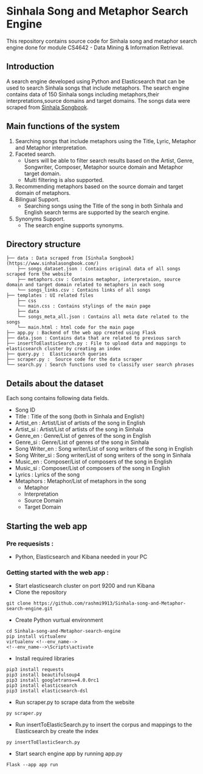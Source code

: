 # Sinhala Song and Metaphor Search Engine

This repository contains source code for Sinhala song and metaphor search engine done for module CS4642 - Data Mining & Information Retrieval.

## Introduction

A search engine developed using Python and Elasticsearch that can be used to search Sinhala songs that include metaphors. The search engine contains data of 150 Sinhala songs including metaphors,their interpretations,source domains and target domains. The songs data were scraped from [Sinhala Songbook](https://www.sinhalasongbook.com/).

## Main functions of the system

1. Searching songs that include metaphors using the Title, Lyric, Metaphor and Metaphor interpretation.
2. Faceted search.
   - Users will be able to filter search results based on the Artist, Genre, Songwriter, Composer, Metaphor source domain and Metaphor target domain.
   - Multi filtering is also supported.
3. Recommending metaphors based on the source domain and target domain of metaphors.
4. Bilingual Support.
   - Searching songs using the Title of the song in both Sinhala and English search terms are supported by the search engine.
5. Synonyms Support.
   - The search engine supports synonyms.

## Directory structure

```
├── data : Data scraped from [Sinhala Songbook](https://www.sinhalasongbook.com/)                    
    ├── songs_dataset.json : Contains original data of all songs scraped form the website
    ├── metaphors.csv : Contains metaphor, interpretaion, source domain and target domain related to metaphors in each song
    └── songs_links.csv : Contains links of all songs 
├── templates : UI related files                   
    ├── css 
	└── main.css : Contains stylings of the main page
    ├── data  
	└── songs_meta_all.json : Contains all meta date related to the songs
    └── main.html : html code for the main page  
├── app.py : Backend of the web app created using Flask 
├── data.json : Contains data that are related to previous sarch
├── insertToElasticSearch.py : File to upload data and mappings to elasticsearch cluster by creating an index
├── query.py :  Elasticsearch queries  
├── scraper.py :  Source code for the data scraper  
└── search.py : Search functions used to classify user search phrases  
```

## Details about the dataset

Each song contains following data fields.

* Song ID 
* Title : Title of the song (both in Sinhala and English)
* Artist_en : Artist/List of artists of the song  in English
* Artist_si : Artist/List of artists of the song  in Sinhala
* Genre_en : Genre/List of genres of the song in English
* Genre_si : Genre/List of genres of the song in Sinhala
* Song Writer_en : Song writer/List of song writers of the song in English
* Song Writer_si : Song writer/List of song writers of the song in Sinhala
* Music_en : Composer/List of composers of the song in English
* Music_si : Composer/List of composers of the song in English
* Lyrics : Lyrics of the song
* Metaphors : Metaphor/List of metaphors in the song
   - Metaphor
   - Interpretation
   - Source Domain
   - Target Domain

## Starting the web app

### Pre requesists :
   - Python, Elasticsearch and Kibana needed in your PC
   
### Getting started with the web app :
   - Start elasticsearch cluster on port 9200 and run Kibana
   - Clone the repository
   ```
   git clone https://github.com/rashmi9913/Sinhala-song-and-Metaphor-search-engine.git
   ```
   - Create Python vurtual environment
   ```
   cd Sinhala-song-and-Metaphor-search-engine
   pip install virtualenv
   virtualenv <!--env_name-->
   <!--env_name-->\Scripts\activate
   ```
   - Install required libraries
   ```
   pip3 install requests
   pip3 install beautifulsoup4
   pip3 install googletrans==4.0.0rc1
   pip3 install elasticsearch 
   pip3 install elasticsearch-dsl
   ```
   - Run scraper.py to scrape data from the website
   ```
   py scraper.py
   ```
   - Run insertToElasticSearch.py to insert the corpus and mappings to the Elasticsearch by create the index 
   ```
   py insertToElasticSearch.py
   ```
   - Start search engine app by running app.py
   ```
   Flask --app app run
   ```

